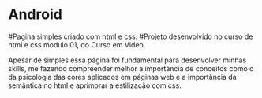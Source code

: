 # Android
#Pagina simples criado com html e css.
#Projeto desenvolvido no curso de html e css modulo 01, do Curso em Video.

Apesar de simples essa página foi fundamental para desenvolver minhas skills,
 me fazendo compreender melhor a importância de conceitos como o da psicologia das cores
 aplicados em páginas web e a importância da semântica no html e aprimorar a estilização com css.

